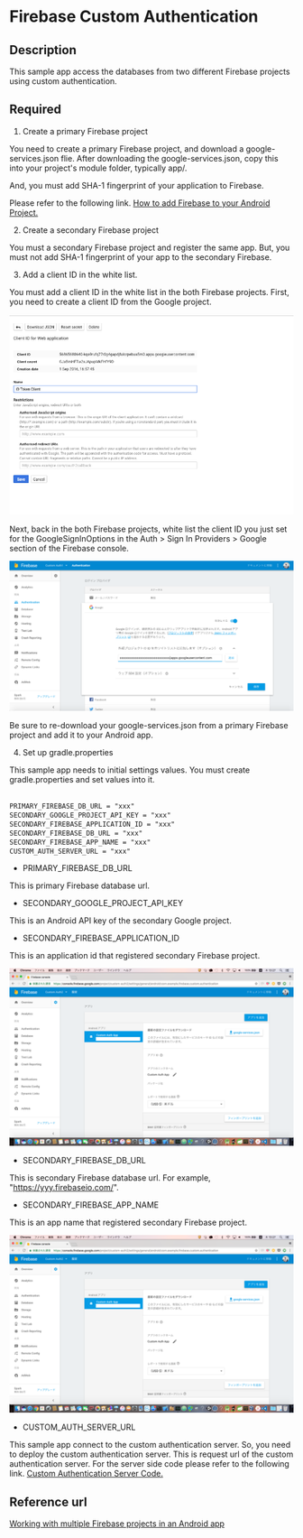 # Firebase Custom Authentication

## Description

This sample app access the databases from two different Firebase projects using custom authentication.

## Required

1. Create a primary Firebase project

You need to create a primary Firebase project, and download a google-services.json flie.
After downloading the google-services.json, copy this into your project's module folder, typically app/.

And, you must add SHA-1 fingerprint of your application to Firebase.

Please refer to the following link.
[How to add Firebase to your Android Project.](https://firebase.google.com/docs/android/setup#add_firebase_to_your_app)

2. Create a secondary Firebase project

You must a secondary Firebase project and register the same app.
But, you must not add SHA-1 fingerprint of your app to the secondary Firebase.

3. Add a client ID in the white list.

You must add a client ID in the white list in the both Firebase projects.
First, you need to create a client ID from the Google project.

[![Create client ID](./doc/create_client_id.png)](https://console.developers.google.com/apis/credentials)


Next, back in the both Firebase projects, white list the client ID you just set for the GoogleSignInOptions in the Auth > Sign In Providers > Google section of the Firebase console.


![Add white list](./doc/add_whitelist.png)


Be sure to re-download your google-services.json from a primary Firebase project and add it to your Android app.

4. Set up gradle.properties

This sample app needs to initial settings values.
You must create gradle.properties and set values into it.

```{project-root}/gradle.properties

PRIMARY_FIREBASE_DB_URL = "xxx"
SECONDARY_GOOGLE_PROJECT_API_KEY = "xxx"
SECONDARY_FIREBASE_APPLICATION_ID = "xxx"
SECONDARY_FIREBASE_DB_URL = "xxx"
SECONDARY_FIREBASE_APP_NAME = "xxx"
CUSTOM_AUTH_SERVER_URL = "xxx"

```
- PRIMARY_FIREBASE_DB_URL

This is primary Firebase database url.

- SECONDARY_GOOGLE_PROJECT_API_KEY

This is an Android API key of the secondary Google project.

- SECONDARY_FIREBASE_APPLICATION_ID

This is an application id that registered secondary Firebase project.

![App ID](./doc/app_data.png)

- SECONDARY_FIREBASE_DB_URL

This is secondary Firebase database url.
For example, "https://yyy.firebaseio.com/".

- SECONDARY_FIREBASE_APP_NAME

This is an app name that registered secondary Firebase project.

![App name](./doc/app_data.png)

- CUSTOM_AUTH_SERVER_URL

This sample app connect to the custom authentication server. So, you need to deploy the custom authentication server.
This is request url of the custom authentication server.
For the server side code please refer to the following link.
[Custom Authentication Server Code.](http://xxx)

## Reference url
[Working with multiple Firebase projects in an Android app](https://firebase.googleblog.com/2016/12/working-with-multiple-firebase-projects-in-an-android-app.html)